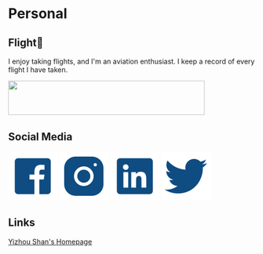 # Personal

## Flight🛫

I enjoy taking flights, and I'm an aviation enthusiast. I keep a record of every flight I have taken.

<a href='https://openflights.org/user/Xuhao Luo' target='_blank'>
  <img src='https://openflights.org/banner/Xuhao Luo.png' width=400 height=70>
</a>

## Social Media

[![Facebook](./icon/facebook.svg ":size=30")](https://www.facebook.com/profile.php?id=100017858018282)
[![Instagram](./icon/instagram.svg ":size=30")](https://www.instagram.com/stuartluo/)
[![LinkedIn](./icon/linkedin.svg ":size=30")](https://www.linkedin.com/in/xuhao-luo-611056162)
[![twitter](./icon/twitter.svg ":size=30")](https://twitter.com/LuoStuart)

## Links

[Yizhou Shan's Homepage](http://lastweek.io)
